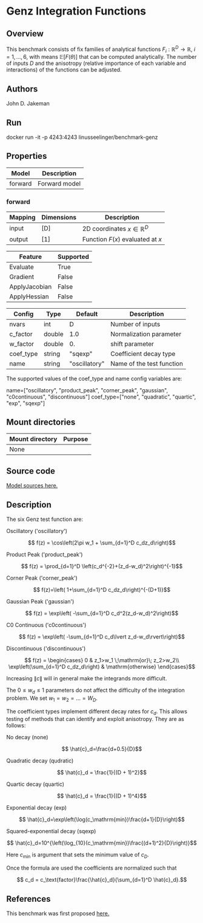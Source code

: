 # Genz Integration Functions

## Overview
This benchmark consists of fix families of analytical functions $F_i:\mathbb{R}^D\to\mathbb{R}$, $i=1,\ldots,6$, with means $\mathbb{E}[F(\theta)]$ that can be computed analytically. The number of inputs $D$ and the anisotropy (relative importance of each variable and interactions) of the functions can be adjusted.

## Authors
John D. Jakeman

## Run
docker run -it -p 4243:4243 linusseelinger/benchmark-genz

## Properties

Model | Description
---|---
forward | Forward model

### forward
Mapping | Dimensions | Description
---|---|---
input | [D] | 2D coordinates $x \in \mathbb{R}^D$
output | [1] | Function $F(x)$ evaluated at $x$

Feature | Supported
---|---
Evaluate | True
Gradient | False
ApplyJacobian | False
ApplyHessian | False

Config | Type | Default | Description
---|---|---|---
nvars | int | D | Number of inputs
c_factor | double | 1.0 | Normalization parameter
w_factor | double | 0. | shift parameter
coef_type | string | "sqexp" | Coefficient decay type
name | string | "oscillatory" | Name of the test function

The supported values of the coef_type and name config variables are:

name=["oscillatory", "product_peak", "corner_peak", "gaussian", "c0continuous",  "discontinuous"]
coef_type=["none", "quadratic", "quartic", "exp", "sqexp"]


## Mount directories
Mount directory | Purpose
---|---
None |

## Source code

[Model sources here.](https://github.com/sandialabs/pyapprox/blob/master/pyapprox/benchmarks/genz.py)


## Description
The six Genz test function are:

Oscillatory ('oscillatory')

$$ f(z) = \cos\left(2\pi w_1 + \sum_{d=1}^D c_dz_d\right)$$

Product Peak ('product_peak')

$$ f(z) = \prod_{d=1}^D \left(c_d^{-2}+(z_d-w_d)^2\right)^{-1}$$

Corner Peak ('corner_peak')

$$ f(z)=\left( 1+\sum_{d=1}^D c_dz_d\right)^{-(D+1)}$$

Gaussian Peak ('gaussian')

$$ f(z) = \exp\left( -\sum_{d=1}^D c_d^2(z_d-w_d)^2\right)$$

C0 Continuous ('c0continuous')

$$ f(z) = \exp\left( -\sum_{d=1}^D c_d\lvert z_d-w_d\rvert\right)$$

Discontinuous ('discontinuous')

$$ f(z) = \begin{cases}
0 & z_1>w_1 \;\mathrm{or}\; z_2>w_2\\
\exp\left(\sum_{d=1}^D c_dz_d\right) & \mathrm{otherwise}
\end{cases}$$

Increasing $\lVert c \rVert$ will in general make
the integrands more difficult.

The $0\le w_d \le 1$ parameters do not affect the difficulty
of the integration problem. We set $w_1=w_2=\ldots=W_D$.

The coefficient types implement different decay rates for $c_d$.
This allows testing of methods that can identify and exploit anisotropy.
They are as follows:

No decay (none)

$$ \hat{c}_d=\frac{d+0.5}{D}$$

Quadratic decay (qudratic)

$$ \hat{c}_d = \frac{1}{(D + 1)^2}$$

Quartic decay (quartic)

$$ \hat{c}_d = \frac{1}{(D + 1)^4}$$

Exponential decay (exp)

$$ \hat{c}_d=\exp\left(\log(c_\mathrm{min})\frac{d+1}{D}\right)$$

Squared-exponential decay (sqexp)

$$ \hat{c}_d=10^{\left(\log_{10}(c_\mathrm{min})\frac{(d+1)^2}{D}\right)}$$

Here $c_\mathrm{min}$ is argument that sets the minimum value of $c_D$.

Once the formula are used the coefficients are normalized such that

$$ c_d = c_\text{factor}\frac{\hat{c}_d}{\sum_{d=1}^D \hat{c}_d}.$$

## References
This benchmark was first proposed [here.](https://doi.org/10.1007/978-94-009-3889-2_33)